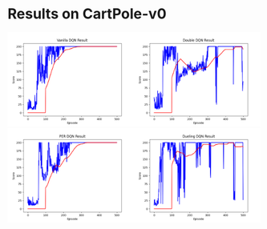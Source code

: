 # Results on CartPole-v0
<img src="Vanilla_DQN.png" width="50%" height="50%"><img src="Double_DQN.png" width="50%" height="50%">
<img src="PER_DQN.png" width="50%" height="50%"><img src="Dueling_DQN.png" width="50%" height="50%">
